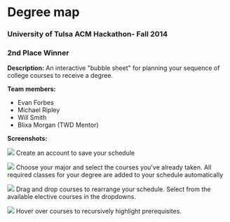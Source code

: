 Degree map
==============
### University of Tulsa ACM Hackathon- Fall 2014

### 2nd Place Winner

**Description:**
An interactive "bubble sheet" for planning your sequence of college courses to receive a degree.

**Team members:**
* Evan Forbes
* Michael Ripley
* Will Smith
* Blixa Morgan (TWD Mentor)

**Screenshots:**

![](http://imgur.com/vc3VNYV.png)
Create an account to save your schedule

![](http://imgur.com/oPOK8ql.png)
Choose your major and select the courses you've already taken. All required classes for your degree are added to your schedule automatically

![](http://imgur.com/ik9n4X2.png)
Drag and drop courses to rearrange your schedule. Select from the available elective courses in the dropdowns.

![](http://imgur.com/b1xkdEG.png)
Hover over courses to recursively highlight prerequisites.
